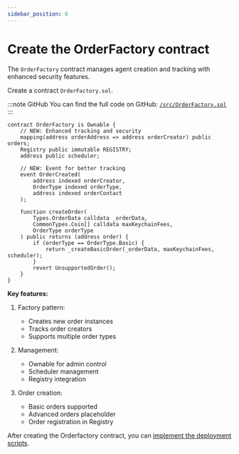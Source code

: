 ```yaml
---
sidebar_position: 6
---
```


# Create the OrderFactory contract

The `OrderFactory` contract manages agent creation and tracking with enhanced security features.

Create a contract `OrderFactory.sol`.

:::note GitHub
You can find the full code on GitHub: [`/src/OrderFactory.sol`](https://github.com/warden-protocol/wardenprotocol/blob/main/solidity/orders/src/OrderFactory.sol)
:::

```solidity title="/src/OrderFactory.sol"
contract OrderFactory is Ownable {
    // NEW: Enhanced tracking and security
    mapping(address orderAddress => address orderCreator) public orders;
    Registry public immutable REGISTRY;
    address public scheduler;

    // NEW: Event for better tracking
    event OrderCreated(
        address indexed orderCreator, 
        OrderType indexed orderType, 
        address indexed orderContact
    );

    function createOrder(
        Types.OrderData calldata _orderData,
        CommonTypes.Coin[] calldata maxKeychainFees,
        OrderType orderType
    ) public returns (address order) {
        if (orderType == OrderType.Basic) {
            return _createBasicOrder(_orderData, maxKeychainFees, scheduler);
        }
        revert UnsupportedOrder();
    }
}
```

**Key features:**

1. Factory pattern:
   
   - Creates new order instances
   - Tracks order creators
   - Supports multiple order types
   
2. Management:
   
   - Ownable for admin control
   - Scheduler management
   - Registry integration
   
3. Order creation:
   
   - Basic orders supported
   - Advanced orders placeholder
   - Order registration in Registry

After creating the Orderfactory contract, you can [implement the deployment scripts](deploy_script).
